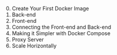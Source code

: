0. Create Your First Docker Image
1. Back-end
2. Front-end
3. Connecting the Front-end and Back-end
4. Making it Simpler with Docker Compose
5. Proxy Server
6. Scale Horizontally
